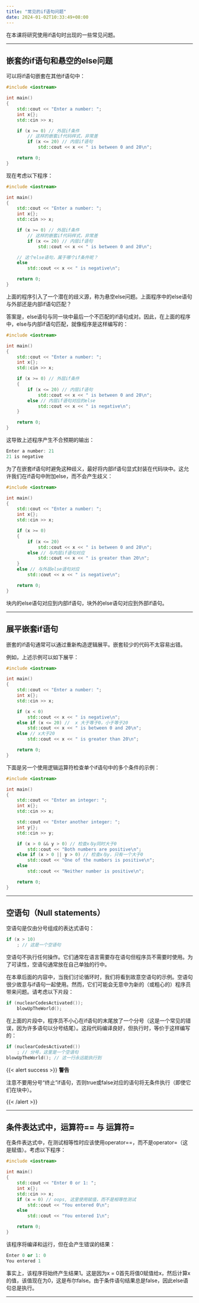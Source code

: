 ```yaml
---
title: "常见的if语句问题"
date: 2024-01-02T10:33:49+08:00
---
```


在本课将研究使用if语句时出现的一些常见问题。

***
## 嵌套的if语句和悬空的else问题

可以将if语句嵌套在其他if语句中：

```C++
#include <iostream>

int main()
{
    std::cout << "Enter a number: ";
    int x{};
    std::cin >> x;

    if (x >= 0) // 外层if条件
        // 这样的嵌套if代码样式，非常差
        if (x <= 20) // 内层if语句
            std::cout << x << " is between 0 and 20\n";

    return 0;
}
```

现在考虑以下程序：

```C++
#include <iostream>

int main()
{
    std::cout << "Enter a number: ";
    int x{};
    std::cin >> x;

    if (x >= 0) // 外层if条件
        // 这样的嵌套if代码样式，非常差
        if (x <= 20) // 内层if语句
            std::cout << x << " is between 0 and 20\n";

    // 这个else语句，属于哪个if条件呢？
    else
        std::cout << x << " is negative\n";

    return 0;
}
```

上面的程序引入了一个潜在的歧义源，称为悬空else问题。上面程序中的else语句与外部还是内部if语句匹配？

答案是，else语句与同一块中最后一个不匹配的if语句成对。因此，在上面的程序中，else与内部if语句匹配，就像程序是这样编写的：

```C++
#include <iostream>

int main()
{
    std::cout << "Enter a number: ";
    int x{};
    std::cin >> x;

    if (x >= 0) // 外层if条件
    {
        if (x <= 20) // 内层if语句
            std::cout << x << " is between 0 and 20\n";
        else // 内层if语句对应的else
            std::cout << x << " is negative\n";
    }

    return 0;
}
```

这导致上述程序产生不合预期的输出：

```C++
Enter a number: 21
21 is negative
```

为了在嵌套if语句时避免这种歧义，最好将内部if语句显式封装在代码块中。这允许我们在if语句中附加else，而不会产生歧义：

```C++
#include <iostream>

int main()
{
    std::cout << "Enter a number: ";
    int x{};
    std::cin >> x;

    if (x >= 0)
    {
        if (x <= 20)
            std::cout << x << " is between 0 and 20\n";
        else // 与内层if语句对应
            std::cout << x << " is greater than 20\n";
    }
    else // 与外层else语句对应
        std::cout << x << " is negative\n";

    return 0;
}
```

块内的else语句对应到内部if语句，块外的else语句对应到外部if语句。

***
## 展平嵌套if语句

嵌套的if语句通常可以通过重新构造逻辑展平。嵌套较少的代码不太容易出错。

例如，上述示例可以如下展平：

```C++
#include <iostream>

int main()
{
    std::cout << "Enter a number: ";
    int x{};
    std::cin >> x;

    if (x < 0)
        std::cout << x << " is negative\n";
    else if (x <= 20) //  x 大于等于0，小于等于20
        std::cout << x << " is between 0 and 20\n";
    else // x大于20
        std::cout << x << " is greater than 20\n";

    return 0;
}
```

下面是另一个使用逻辑运算符检查单个if语句中的多个条件的示例：

```C++
#include <iostream>

int main()
{
    std::cout << "Enter an integer: ";
    int x{};
    std::cin >> x;

    std::cout << "Enter another integer: ";
    int y{};
    std::cin >> y;

    if (x > 0 && y > 0) // 检查x与y同时大于0
        std::cout << "Both numbers are positive\n";
    else if (x > 0 || y > 0) // 检查x与y，只有一个大于0
        std::cout << "One of the numbers is positive\n";
    else
        std::cout << "Neither number is positive\n";

    return 0;
}
```

***
## 空语句（Null statements）

空语句是仅由分号组成的表达式语句：

```C++
if (x > 10)
    ; // 这是一个空语句
```

空语句不执行任何操作。它们通常在语言需要存在语句但程序员不需要时使用。为了可读性，空语句通常放在自己单独的行中。

在本章后面的内容中，当我们讨论循环时，我们将看到故意空语句的示例。空语句很少故意与if语句一起使用。然而，它们可能会无意中为新的（或粗心的）程序员带来问题。请考虑以下片段：

```C++
if (nuclearCodesActivated());
    blowUpTheWorld();
```

在上面的片段中，程序员不小心在if语句的末尾放了一个分号（这是一个常见的错误，因为许多语句以分号结尾）。这段代码编译良好，但执行时，等价于这样编写的：

```C++
if (nuclearCodesActivated())
    ; // 分号，这里是一个空语句
blowUpTheWorld(); // 这一行永远能执行到
```

{{< alert success >}}
**警告**

注意不要用分号“终止”if语句，否则true或false对应的语句将无条件执行（即使它们在块中）。

{{< /alert >}}

***
## 条件表达式中，运算符== 与 运算符=

在条件表达式中，在测试相等性时应该使用operator==，而不是operator=（这是赋值）。考虑以下程序：

```C++
#include <iostream>

int main()
{
    std::cout << "Enter 0 or 1: ";
    int x{};
    std::cin >> x;
    if (x = 0) // oops, 这里使用赋值，而不是相等性测试
        std::cout << "You entered 0\n";
    else
        std::cout << "You entered 1\n";

    return 0;
}
```

该程序将编译和运行，但在会产生错误的结果：

```C++
Enter 0 or 1: 0
You entered 1
```

事实上，该程序将始终产生结果1。这是因为x = 0首先将值0赋值给x，然后计算x的值，该值现在为0，这是布尔false。由于条件语句结果总是false，因此else语句总是执行。

***
